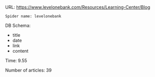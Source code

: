 URL: https://www.levelonebank.com/Resources/Learning-Center/Blog

    Spider name: levelonebank

DB Schema:
- title
- date
- link
- content

Time: 9.55

Number of articles: 39
